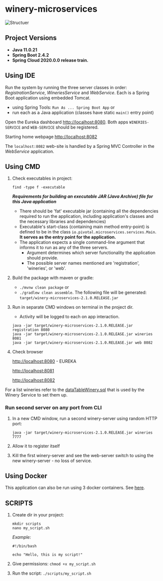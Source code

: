 # winery-microservices


![Structuer](https://github.com/x/winery-microservices/blob/master/structure.drawio.png)



## Project Versions
* **Java 11.0.21**
* **Spring Boot 2.4.2**
* **Spring Cloud 2020.0.0 release train.**

## Using IDE

Run the system by running the three server classes in order: _RegistrationService_, _WineriesService_ and _WebService_.  Each is a Spring Boot application using embedded Tomcat. 
- using Spring Tools: `Run As ... Spring Boot App` 
or 
- run each as a Java application (classes have static `main()` entry point)

Open the Eureka dashboard [http://localhost:8080](http://localhost:8080). 
Both apps `WINERIES-SERVICE` and `WEB-SERVICE` should be registered.  

Starting home webpage [http://localhost:8082](http://localhost:8082) 

The `localhost:8082` web-site is handled by a Spring MVC Controller in the _WebService_ application.

## Using CMD

1. Check executables in project:
    
    ```find -type f -executable```

   _**Requirements for building an executable JAR (Java Archive) file for this Java application**_
   * There should be 'fat' executable jar (containing all the dependencies required to run the application, including application's classes and the necessary libraries and dependencies)
   * Executable's start-class (containing main method entry-point) is defined to be in the class `io.pivotal.microservices.services.Main`. **It serves as the entry point for the application.**
   * The application expects a single command-line argument that informs it to run as any of the three servers.
     * Argument determines which server functionality the application should provide. 
     * The possible server names mentioned are 'registration', 'wineries', or 'web'.

2. Build the package with maven or gradle:
   * `./mvnw clean package` or 
   * `./gradlew clean assemble`.
   The following file will be generated: `target/winery-microservices-2.1.0.RELEASE.jar`

3. Run in separate CMD windows on terminal in the project dir. 
   * Activity will be logged to each on app interaction.
    ```
    java -jar target/winery-microservices-2.1.0.RELEASE.jar registration 8080
    java -jar target/winery-microservices-2.1.0.RELEASE.jar wineries 8081
    java -jar target/winery-microservices-2.1.0.RELEASE.jar web 8082
    ```
4. Check browser

    [http://localhost:8080](http://localhost:8080) - EUREKA

    [http://localhost:8081](http://localhost:8081)

    [http://localhost:8082](http://localhost:8082)

   
For a list wineries refer to the 
[dataTableWinery.sql](https://github.com/x/winery-microservices/blob/master/src/main/resources/database/dataTableWinery.sql) 
that is used by the Winery Service to set them up.

### Run second server on any port from CLI
1. In a new CMD window, run a second winery-server using random HTTP port:
   
    `java -jar target/winery-microservices-2.1.0.RELEASE.jar wineries 7777`
2. Allow it to register itself
3. Kill the first winery-server and see the web-server switch to using the new winery-server - no loss of service.

## Using Docker

This application can also be run using 3 docker containers. See [here](DOCKER.md).

## SCRIPTS
1. Create dir in your project:
    ```
    mkdir scripts
    nano my_script.sh
    ```
    _Example:_
    ```
    #!/bin/bash
    
    echo "Hello, this is my script!"
    ```

2. Give permissions: ```chmod +x my_script.sh```

3. Run the script: ```./scripts/my_script.sh```